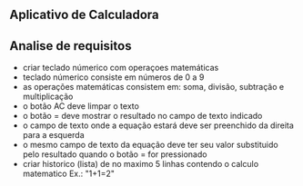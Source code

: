 Aplicativo de Calculadora
-------------------------

Analise de requisitos
---------------------

- criar teclado númerico com operaçoes matemáticas
- teclado númerico consiste em números de 0 a 9
- as operações matemáticas consistem em: soma, divisão, subtração e multiplicação
- o botão AC deve limpar o texto
- o botão = deve mostrar o resultado no campo de texto indicado
- o campo de texto onde a equação estará deve ser preenchido da direita para a esquerda
- o mesmo campo de texto da equação deve ter seu valor substituido pelo resultado quando o botão = for pressionado 
- criar historico (lista) de no maximo 5 linhas contendo o calculo matematico Ex.: "1+1=2"